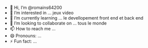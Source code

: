 - 👋 Hi, I’m @romains64200
- 👀 I’m interested in ... jeux video
- 🌱 I’m currently learning ... le devellopement front end et back end
- 💞️ I’m looking to collaborate on ... tous le monde 
- 📫 How to reach me ...
- 😄 Pronouns: ...
- ⚡ Fun fact: ...

<!---
romains64200/romains64200 is a ✨ special ✨ repository because its `README.md` (this file) appears on your GitHub profile.
You can click the Preview link to take a look at your changes.
--->
